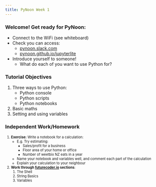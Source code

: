 ```yaml
---
title: PyNoon Week 1
---
```


### Welcome! Get ready for PyNoon:

* Connect to the WiFi (see whiteboard)
* Check you can access:
  * [pynoon.slack.com](https://pynoon.slack.com)
  * [pynoon.github.io/jupyterlite](https://pynoon.github.io/jupyterlite)
* Introduce yourself to someone!
  * What do each of you want to use Python for?

### <span class="left-heading">Tutorial Objectives</span>

<div style="text-align: left;">

1. Three ways to use Python:
   * Python console
   * Python scripts
   * Python notebooks
2. Basic maths
3. Setting and using variables

</div>


### <span class="left-heading">Independent Work/Homework</span>

<div style="font-size: 0.8em;">

1. **Exercise:** Write a notebook for a calculation:
   * E.g. Try estimating:
     * Sales/profit for a business
     * Floor area of your home or office
     * Number of weetbix NZ eats in a year
   * Name your notebook and variables well, and comment each part of
     the calculation
   * Explain your calculation to your neighbour
2. **Work through [futurecoder.io](https://futurecoder.io) sections**:
   1. The Shell
   2. String Basics
   3. Variables

</div>
